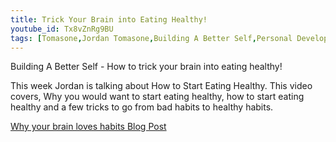 ```yaml
---
title: Trick Your Brain into Eating Healthy!
youtube_id: Tx8vZnRg9BU
tags: [Tomasone,Jordan Tomasone,Building A Better Self,Personal Development,How to Start Eating Healthy,tricks to go from bad habits to healthy habits,how to start eating heathy,healthy eating ted talk,breaking down healthy eating,how to trick your brain into eating healthy,diet,how to make good diet choices,breaking out of a bad diet,benefits of cheat meals,making better eating decisions,meal prep,meal prep the hidden trick to healthy eating,eat healthy today,diet tips, diet for life, diet for ever, diet is life, make the best out of life]
---
```

Building A Better Self - How to trick your brain into eating healthy!

This week Jordan is talking about How to Start Eating Healthy. This video covers, Why you would want to start eating healthy, how to start eating healthy and a few tricks to go from bad habits to healthy habits.

[Why your brain loves habits Blog Post](https://www.jordantomasone.com/self-help/2016/09/06/The-Brain-Game.html)
